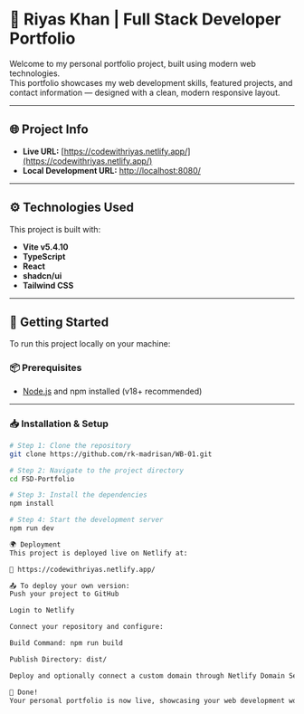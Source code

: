# 💼 Riyas Khan | Full Stack Developer Portfolio

Welcome to my personal portfolio project, built using modern web technologies.  
This portfolio showcases my web development skills, featured projects, and contact information — designed with a clean, modern responsive layout.

---

## 🌐 Project Info

- **Live URL:** [https://codewithriyas.netlify.app/](https://codewithriyas.netlify.app/)
- **Local Development URL:** [http://localhost:8080/](http://localhost:8080/)

---

## ⚙️ Technologies Used

This project is built with:

- **Vite v5.4.10**
- **TypeScript**
- **React**
- **shadcn/ui**
- **Tailwind CSS**

---

## 🚀 Getting Started

To run this project locally on your machine:

### 📦 Prerequisites

- [Node.js](https://nodejs.org/) and npm installed (v18+ recommended)

---

### 📥 Installation & Setup

```bash
# Step 1: Clone the repository
git clone https://github.com/rk-madrisan/WB-01.git

# Step 2: Navigate to the project directory
cd FSD-Portfolio

# Step 3: Install the dependencies
npm install

# Step 4: Start the development server
npm run dev

🌍 Deployment
This project is deployed live on Netlify at:

🔗 https://codewithriyas.netlify.app/

📤 To deploy your own version:
Push your project to GitHub

Login to Netlify

Connect your repository and configure:

Build Command: npm run build

Publish Directory: dist/

Deploy and optionally connect a custom domain through Netlify Domain Settings

📌 Done!
Your personal portfolio is now live, showcasing your web development work and professional profile. 🚀✨
